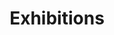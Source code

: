 ---
layout: new_layout
title: Exhibitions
gallery:
  - image: 
      url: /assets/images/art/exhibitions/sotet_vilagos_byart_2016zj.jpg
    caption: |
      **Dark and Light**
      *ByArt Gallery, Budapest, 2016*
  - image: 
      url: /assets/images/art/exhibitions/koma_bratislawa_2015.jpg
    caption: |
      **KOMA Socha a Objekt XX.**
      *Bratislava, 2015*
  - image: 
      url: /assets/images/art/exhibitions/fekete_negyzet_m.jpg
  - image: 
      url: /assets/images/art/exhibitions/mercure_meghivo_1_old.jpg
  - image: 
      url: /assets/images/art/exhibitions/art_market%20budapest_2014_white.jpg
  - image: 
      url: /assets/images/art/exhibitions/linde701.jpg
  - image: 
      url: /assets/images/art/exhibitions/white_inspired%20linde_702.jpg
  - image: 
      url: /assets/images/art/exhibitions/hefter_galeria_2014.jpg
  - image: 
      url: /assets/images/art/exhibitions/andre_evard_preiss_2013.jpg
  - image: 
      url: /assets/images/art/exhibitions/glasspavillon.jpg
  - image: 
      url: /assets/images/art/exhibitions/kunstlerforum_remagen.jpg
  - image: 
      url: /assets/images/art/exhibitions/erd_gallery_2013_a.jpg
  - image: 
      url: /assets/images/art/exhibitions/erd_gallery_2013_b.jpg
  - image: 
      url: /assets/images/art/exhibitions/enladung_kuenstler.jpg
  - image: 
      url: /assets/images/art/exhibitions/Erdesz_process_morphemes.jpg
  - image: 
      url: /assets/images/art/sculptures/chiral_assym.jpg
  - image: 
      url: /assets/images/art/sculptures/endless_form.jpg
  - image: 
      url: /assets/images/art/exhibitions/La-pont_Hid_2004_Szentendre_MILL.jpg
  - image: 
      url: /assets/images/art/exhibitions/Morphemes_Vam_Galeria_2008.jpg
  - image: 
      url: /assets/images/art/exhibitions/Pecs_Experiment_Workshop.jpg
  - image: 
      url: /assets/images/art/exhibitions/Deduction_2009_Szentendre_MILL.jpg
  - image: 
      url: /assets/images/art/exhibitions/BO_1_2009.jpg
  - image: 
      url: /assets/images/art/exhibitions/Magyar_Akademia_Roma_2010.jpg
  - image: 
      url: /assets/images/art/exhibitions/Built_creation_2010_Rum.jpg
  - image: 
      url: /assets/images/art/exhibitions/paksi_keptar_1994.jpg
---